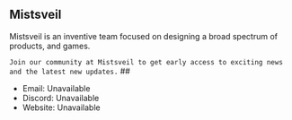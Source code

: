 ## Mistsveil
Mistsveil is an inventive team focused on designing a broad spectrum of products, and games.



`Join our community at Mistsveil to get early access to exciting news and the latest new updates.` ##
- Email: Unavailable
- Discord: Unavailable
- Website: Unavailable
